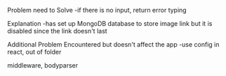 Problem need to Solve
-if there is no input, return error typing


Explanation
-has set up MongoDB database to store image link but it is disabled since the link doesn't last

Additional Problem Encountered but doesn't affect the app
-use config in react, out of folder


middleware, bodyparser